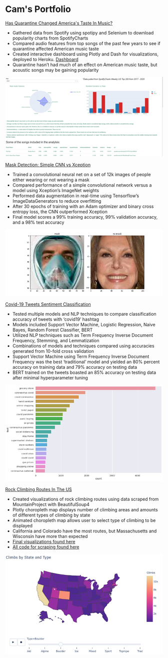 # Cam's Portfolio
[Has Quarantine Changed America's Taste In Music?](https://cameron-pudney.medium.com/has-quarantine-changed-americas-taste-in-music-b622e94a1f5d)
+ Gathered data from Spotify using spotipy and Selenium to download popularity charts from SpotifyCharts
+ Compared audio features from top songs of the past few years to see if quarantine affected American music taste
+ Created interactive dashboard using Plotly and Dash for visualizations, deployed to Heroku. [Dashboard](https://seafoam-guitar.herokuapp.com/dashboard/)
+ Quarantine hasn’t had much of an effect on American music taste, but acoustic songs may be gaining popularity

![](images/dashboard.png)


[Mask Detection: Simple CNN vs Xception](https://www.kaggle.com/campudney/mask-detection-simple-cnn-vs-xception/)
+ Trained a convolutional neural net on a set of 12k images of people either wearing or not wearing a mask
+ Compared performance of a simple convolutional network  versus  a model using Xception’s ImageNet weights
+ Performed data augmentation in real-time using Tensorflow’s ImageDataGenerators to reduce overfitting
+ After 30 epochs of training with an Adam optimizer and binary cross entropy loss, the CNN outperformed Xception
+ Final model scores a 99% training accuracy, 99% validation accuracy, and a 98% test accuracy

![](images/maskimg.PNG)

[Covid-19 Tweets Sentiment Classification](https://www.kaggle.com/campudney/covid-19-tweets-eda-classification-bert/)
+ Tested multiple models and NLP techniques to compare classification accuracy of tweets with ‘covid19’ hashtag
+ Models included Support Vector Machine, Logistic Regression, Naive Bayes, Random Forest Classifier, BERT
+ Utilized NLP techniques such as Term Frequency Inverse Document Frequency, Stemming, and Lemmatization
+ Combinations of models and techniques compared using accuracies generated from 10-fold cross validation
+ Support Vector Machine using Term Frequency Inverse Document Frequency was the best ‘traditional’ model and yielded an 80% percent accuracy on training data and 79% accuracy on testing data
+ BERT trained on the tweets boasted an 85% accuracy on testing data after minimal  hyperparameter tuning

![](images/covid.png)

[Rock Climbing Routes In The US](https://www.kaggle.com/campudney/rock-climbing-routes-in-the-us)
+ Created visualizations of rock climbing routes using data scraped from MountainProject with BeautifulSoup4
+ Plotly choropleth map displays number of climbing areas and amounts of different types of climbing by state
+ Animated choropleth map allows user to select type of climbing to be displayed
+ California and Colorado have the most routes, but Massachusetts and Wisconsin have more than expected
+ [Final visualizations found here](https://www.kaggle.com/campudney/rock-climbing-routes-in-the-us)
+ [All code for scraping found here](https://github.com/cpud/climb-plotly/blob/master/final2.ipynb)


![](images/climbing.png)
